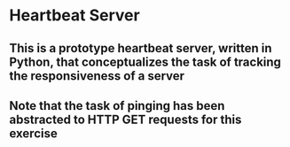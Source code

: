 # Heartbeat Server  
## This is a prototype heartbeat server, written in Python, that conceptualizes the task of tracking the responsiveness of a server  
## Note that the task of pinging has been abstracted to HTTP GET requests for this exercise
